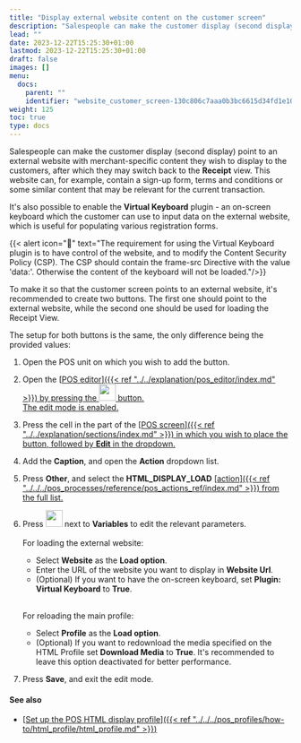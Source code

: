```yaml
---
title: "Display external website content on the customer screen"
description: "Salespeople can make the customer display (second display) point to an external website with merchant-specific content they wish to display to the customers."
lead: ""
date: 2023-12-22T15:25:30+01:00
lastmod: 2023-12-22T15:25:30+01:00
draft: false
images: []
menu:
  docs:
    parent: ""
    identifier: "website_customer_screen-130c806c7aaa0b3bc6615d34fd1e1043"
weight: 125
toc: true
type: docs
---
```

Salespeople can make the customer display (second display) point to an external website with merchant-specific content they wish to display to the customers, after which they may switch back to the **Receipt** view. This website can, for example, contain a sign-up form, terms and conditions or some similar content that may be relevant for the current transaction. 

It's also possible to enable the **Virtual Keyboard** plugin - an on-screen keyboard which the customer can use to input data on the external website, which is useful for populating various registration forms. 

{{< alert icon="📝" text="The requirement for using the Virtual Keyboard plugin is to have control of the website, and to modify the Content Security Policy (CSP). The CSP should contain the frame-src Directive with the value 'data:'. Otherwise the content of the keyboard will not be loaded."/>}}

To make it so that the customer screen points to an external website, it's recommended to create two buttons. The first one should point to the external website, while the second one should be used for loading the Receipt View. 

The setup for both buttons is the same, the only difference being the provided values:

1. Open the POS unit on which you wish to add the button.
2. Open the [<ins>POS editor<ins>]({{< ref "../../explanation/pos_editor/index.md" >}}) by pressing the <image src="Images/cog.PNG" width="30" height="30"> button.    
   The edit mode is enabled.
3. Press the cell in the part of the [<ins>POS screen<ins>]({{< ref "../../explanation/sections/index.md" >}}) in which you wish to place the button, followed by **Edit** in the dropdown.
4. Add the **Caption**, and open the **Action** dropdown list.
5. Press **Other**, and select the **HTML_DISPLAY_LOAD** [<ins>action<ins>]({{< ref "../../../pos_processes/reference/pos_actions_ref/index.md" >}}) from the full list.       
6. Press <image src="Images/edit_icon.PNG" width="30" height="30"> next to **Variables** to edit the relevant parameters.      
   </br>
    For loading the external website:
   - Select **Website** as the **Load option**.
   - Enter the URL of the website you want to display in **Website Url**.
   - (Optional) If you want to have the on-screen keyboard, set **Plugin: Virtual Keyboard** to **True**.
   </br>




    For reloading the main profile:
   - Select **Profile** as the **Load option**.
   - (Optional) If you want to redownload the media specified on the HTML Profile set **Download Media** to **True**. It's recommended to leave this option deactivated for better performance.
7. Press **Save**, and exit the edit mode.

#### See also

- [<ins>Set up the POS HTML display profile<ins>]({{< ref "../../../pos_profiles/how-to/html_profile/html_profile.md" >}})